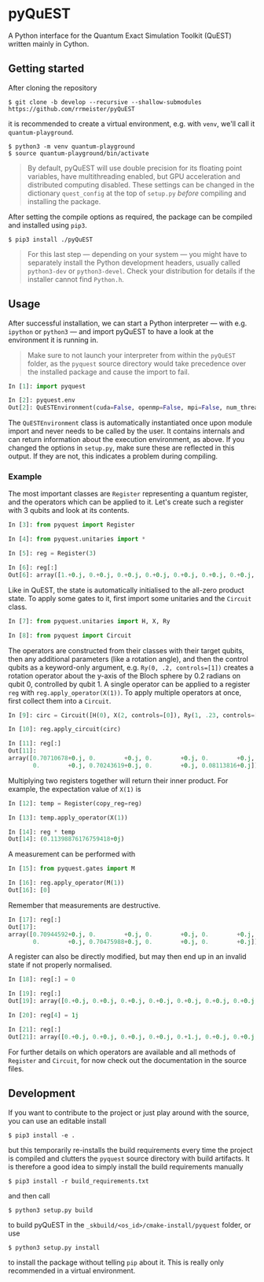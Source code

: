 # pyQuEST

A Python interface for the Quantum Exact Simulation Toolkit (QuEST) written mainly in Cython.

## Getting started
After cloning the repository

```console
$ git clone -b develop --recursive --shallow-submodules https://github.com/rrmeister/pyQuEST
```

it is recommended to create a virtual environment, e.g. with `venv`, we'll call it `quantum-playground`.

```console
$ python3 -m venv quantum-playground
$ source quantum-playground/bin/activate
```

> By default, pyQuEST will use double precision for its floating point variables, have multithreading enabled, but GPU acceleration and distributed computing disabled. These settings can be changed in the dictionary `quest_config` at the top of `setup.py` *before* compiling and installing the package.

After setting the compile options as required, the package can be compiled and installed using `pip3`.

```console
$ pip3 install ./pyQuEST
```

> For this last step — depending on your system — you might have to separately install the Python development headers, usually called `python3-dev` or `python3-devel`. Check your distribution for details if the installer cannot find `Python.h`.

## Usage
After successful installation, we can start a Python interpreter — with e.g. `ipython` or `python3` — and import pyQuEST to have a look at the environment it is running in.
> Make sure to not launch your interpreter from within the `pyQuEST` folder, as the `pyquest` source directory would take precedence over the installed package and cause the import to fail.

```python
In [1]: import pyquest

In [2]: pyquest.env
Out[2]: QuESTEnvironment(cuda=False, openmp=False, mpi=False, num_threads=1, num_ranks=1, precision=2)
```
The `QuESTEnvironment` class is automatically instantiated once upon module import and never needs to be called by the user. It contains internals and can return information about the execution environment, as above. If you changed the options in `setup.py`, make sure these are reflected in this output. If they are not, this indicates a problem during compiling.

### Example
The most important classes are `Register` representing a quantum register, and the operators which can be applied to it. Let's create such a register with 3 qubits and look at its contents.

```python
In [3]: from pyquest import Register

In [4]: from pyquest.unitaries import *

In [5]: reg = Register(3)

In [6]: reg[:]
Out[6]: array([1.+0.j, 0.+0.j, 0.+0.j, 0.+0.j, 0.+0.j, 0.+0.j, 0.+0.j, 0.+0.j])
```

Like in QuEST, the state is automatically initialised to the all-zero product state. To apply some gates to it, first import some unitaries and the `Circuit` class.

```python
In [7]: from pyquest.unitaries import H, X, Ry

In [8]: from pyquest import Circuit
```

The operators are constructed from their classes with their target qubits, then any additional parameters (like a rotation angle), and then the control qubits as a keyword-only argument, e.g. `Ry(0, .2, controls=[1])` creates a rotation operator about the y-axis of the Bloch sphere by 0.2 radians on qubit 0, controlled by qubit 1. A single operator can be applied to a register `reg` with `reg.apply_operator(X(1))`. To apply multiple operators at once, first collect them into a `Circuit`.

```python
In [9]: circ = Circuit([H(0), X(2, controls=[0]), Ry(1, .23, controls=[2])])

In [10]: reg.apply_circuit(circ)

In [11]: reg[:]
Out[11]:
array([0.70710678+0.j, 0.        +0.j, 0.        +0.j, 0.        +0.j,
       0.        +0.j, 0.70243619+0.j, 0.        +0.j, 0.08113816+0.j])
```

Multiplying two registers together will return their inner product. For example, the expectation value of `X(1)` is

```python
In [12]: temp = Register(copy_reg=reg)

In [13]: temp.apply_operator(X(1))

In [14]: reg * temp
Out[14]: (0.11398876176759418+0j)
```

A measurement can be performed with

```python
In [15]: from pyquest.gates import M

In [16]: reg.apply_operator(M(1))
Out[16]: [0]
```

Remember that measurements are destructive.

```python
In [17]: reg[:]
Out[17]:
array([0.70944592+0.j, 0.        +0.j, 0.        +0.j, 0.        +0.j,
       0.        +0.j, 0.70475988+0.j, 0.        +0.j, 0.        +0.j])
```

A register can also be directly modified, but may then end up in an invalid state if not properly normalised.
```python
In [18]: reg[:] = 0

In [19]: reg[:]
Out[19]: array([0.+0.j, 0.+0.j, 0.+0.j, 0.+0.j, 0.+0.j, 0.+0.j, 0.+0.j, 0.+0.j])

In [20]: reg[4] = 1j

In [21]: reg[:]
Out[21]: array([0.+0.j, 0.+0.j, 0.+0.j, 0.+0.j, 0.+1.j, 0.+0.j, 0.+0.j, 0.+0.j])
```

For further details on which operators are available and all methods of `Register` and `Circuit`, for now check out the documentation in the source files.

## Development
If you want to contribute to the project or just play around with the source, you can use an editable install

```console
$ pip3 install -e .
```

but this temporarily re-installs the build requirements every time the project is compiled and clutters the `pyquest` source directory with build artifacts. It is therefore a good idea to simply install the build requirements manually

```console
$ pip3 install -r build_requirements.txt
```

and then call

```console
$ python3 setup.py build
```

to build pyQuEST in the `_skbuild/<os_id>/cmake-install/pyquest` folder, or use

```console
$ python3 setup.py install
```
to install the package without telling `pip` about it. This is really only recommended in a virtual environment.
